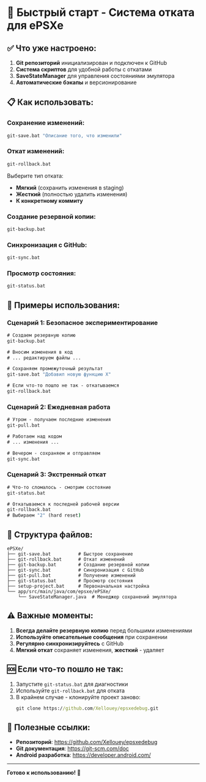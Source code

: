 # 🚀 Быстрый старт - Система отката для ePSXe

## ✅ Что уже настроено:

1. **Git репозиторий** инициализирован и подключен к GitHub
2. **Система скриптов** для удобной работы с откатами
3. **SaveStateManager** для управления состояниями эмулятора
4. **Автоматические бэкапы** и версионирование

## 📋 Как использовать:

### Сохранение изменений:
```cmd
git-save.bat "Описание того, что изменили"
```

### Откат изменений:
```cmd
git-rollback.bat
```
Выберите тип отката:
- **Мягкий** (сохранить изменения в staging)
- **Жесткий** (полностью удалить изменения)
- **К конкретному коммиту**

### Создание резервной копии:
```cmd
git-backup.bat
```

### Синхронизация с GitHub:
```cmd
git-sync.bat
```

### Просмотр состояния:
```cmd
git-status.bat
```

## 🔧 Примеры использования:

### Сценарий 1: Безопасное экспериментирование
```cmd
# Создаем резервную копию
git-backup.bat

# Вносим изменения в код
# ... редактируем файлы ...

# Сохраняем промежуточный результат
git-save.bat "Добавил новую функцию X"

# Если что-то пошло не так - откатываемся
git-rollback.bat
```

### Сценарий 2: Ежедневная работа
```cmd
# Утром - получаем последние изменения
git-pull.bat

# Работаем над кодом
# ... изменения ...

# Вечером - сохраняем и отправляем
git-sync.bat
```

### Сценарий 3: Экстренный откат
```cmd
# Что-то сломалось - смотрим состояние
git-status.bat

# Откатываемся к последней рабочей версии
git-rollback.bat
# Выбираем "2" (hard reset)
```

## 📁 Структура файлов:

```
ePSXe/
├── git-save.bat          # Быстрое сохранение
├── git-rollback.bat      # Откат изменений
├── git-backup.bat        # Создание резервной копии
├── git-sync.bat          # Синхронизация с GitHub
├── git-pull.bat          # Получение изменений
├── git-status.bat        # Просмотр состояния
├── setup-project.bat     # Первоначальная настройка
└── app/src/main/java/com/epsxe/ePSXe/
    └── SaveStateManager.java  # Менеджер сохранений эмулятора
```

## ⚠️ Важные моменты:

1. **Всегда делайте резервную копию** перед большими изменениями
2. **Используйте описательные сообщения** при сохранении
3. **Регулярно синхронизируйтесь** с GitHub
4. **Мягкий откат** сохраняет изменения, **жесткий** - удаляет

## 🆘 Если что-то пошло не так:

1. Запустите `git-status.bat` для диагностики
2. Используйте `git-rollback.bat` для отката
3. В крайнем случае - клонируйте проект заново:
   ```cmd
   git clone https://github.com/Xellouey/epsxedebug.git
   ```

## 🔗 Полезные ссылки:

- **Репозиторий**: https://github.com/Xellouey/epsxedebug
- **Git документация**: https://git-scm.com/doc
- **Android разработка**: https://developer.android.com/

---

**Готово к использованию!** 🎉